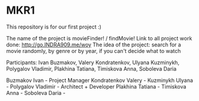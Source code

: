 # MKR1
This repository is for our first project :)

The name of the project is movieFinder! / findMovie!
Link to all project work done: <a href="https://www.youtube.com/watch?v=dQw4w9WgXcQ">http://go.INDRA909.me/woy</a>
The idea of the project: search for a movie randomly, by genre or by year, if you can't decide what to watch

Participants: Ivan Buzmakov, Valery Kondratenkov, Ulyana Kuzminykh,
Polygalov Vladimir, Plakhina Tatiana, Timiskova Anna, Soboleva Daria
 
Buzmakov Ivan - Project Manager
Kondratenkov Valery -
Kuzminykh Ulyana -
Polygalov Vladimir - Architect + Developer
Plakhina Tatiana -
Timiskova Anna -
Soboleva Daria -
